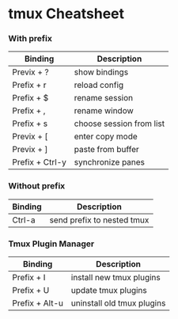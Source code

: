 # tmux Cheatsheet

### With prefix
Binding | Description
--- | ---
Previx + ? | show bindings
Prefix + r | reload config
Prefix + $ | rename session
Prefix + , | rename window
Prefix + s | choose session from list
Previx + [ | enter copy mode
Previx + ] | paste from buffer
Prefix + Ctrl-y | synchronize panes

### Without prefix
Binding | Description
--- | ---
Ctrl-a | send prefix to nested tmux

### Tmux Plugin Manager
Binding | Description
--- | ---
Prefix + I | install new tmux plugins
Prefix + U | update tmux plugins
Prefix + Alt-u | uninstall old tmux plugins
